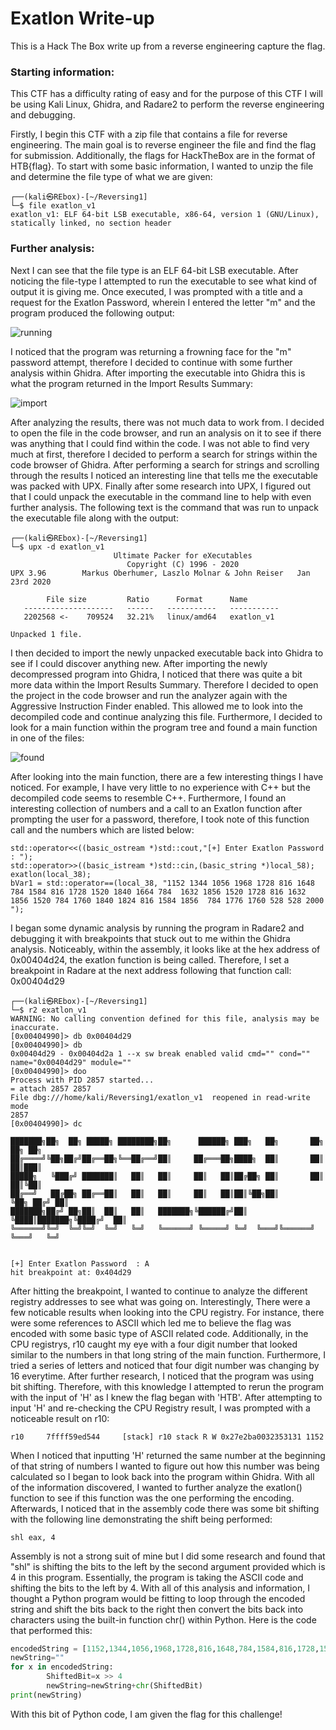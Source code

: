 # Exatlon Write-up
This is a Hack The Box write up from a reverse engineering capture the flag.

### Starting information:

This CTF has a difficulty rating of easy and for the purpose of this CTF I will be using Kali Linux, Ghidra, and Radare2 to perform the reverse engineering and debugging.

Firstly, I begin this CTF with a zip file that contains a file for reverse engineering. The main goal is to reverse engineer the file and find the flag for submission. Additionally, the flags for HackTheBox are in the format of HTB{flag}. To start with some basic information, I wanted to unzip the file and determine the file type of what we are given:

```text
┌──(kali㉿REbox)-[~/Reversing1]
└─$ file exatlon_v1 
exatlon_v1: ELF 64-bit LSB executable, x86-64, version 1 (GNU/Linux), statically linked, no section header

```


### Further analysis:

Next I can see that the file type is an ELF 64-bit LSB executable. After noticing the file-type I attempted to run the executable to see what kind of output it is giving me. Once executed, I was prompted with a title and a request for the Exatlon Password, wherein I entered the letter "m" and the program produced the following output:

![running](https://github.com/mmyers4/HTB-Writeup-1/blob/main/IMGS/Screenshot%20(725).png)

I noticed that the program was returning a frowning face for the "m" password attempt, therefore I decided to continue with some further analysis within Ghidra. After importing the executable into Ghidra this is what the program returned in the Import Results Summary:

![import](https://github.com/mmyers4/HTB-Writeup-1/blob/main/IMGS/Screenshot%20(731).png)

After analyzing the results, there was not much data to work from. I decided to open the file in the code browser, and run an analysis on it to see if there was anything that I could find within the code. I was not able to find very much at first, therefore I decided to perform a search for strings within the code browser of Ghidra. After performing a search for strings and scrolling through the results I noticed an interesting line that tells me the executable was packed with UPX. Finally after some research into UPX, I figured out that I could unpack the executable in the command line to help with even further analysis. The following text is the command that was run to unpack the executable file along with the output:

```text
┌──(kali㉿REbox)-[~/Reversing1]
└─$ upx -d exatlon_v1                  
                       Ultimate Packer for eXecutables
                          Copyright (C) 1996 - 2020
UPX 3.96        Markus Oberhumer, Laszlo Molnar & John Reiser   Jan 23rd 2020

        File size         Ratio      Format      Name
   --------------------   ------   -----------   -----------
   2202568 <-    709524   32.21%   linux/amd64   exatlon_v1

Unpacked 1 file.
```

I then decided to import the newly unpacked executable back into Ghidra to see if I could discover anything new. After importing the newly decompressed program into Ghidra, I noticed that there was quite a bit more data within the Import Results Summary. Therefore I decided to open the project in the code browser and run the analyzer again with the Aggressive Instruction Finder enabled. This allowed me to look into the decompiled code and continue analyzing this file. Furthermore, I decided to look for a main function within the program tree and found a main function in one of the files:

![found](https://github.com/mmyers4/HTB-Writeups/blob/main/IMGS/Screenshot%20(728).png)

After looking into the main function, there are a few interesting things I have noticed. For example, I have very little to no experience with C++ but the decompiled code seems to resemble C++. Furthermore, I found an interesting collection of numbers and a call to an Exatlon function after prompting the user for a password, therefore, I took note of this function call and the numbers which are listed below:

```text
std::operator<<((basic_ostream *)std::cout,"[+] Enter Exatlon Password  : ");
std::operator>>((basic_istream *)std::cin,(basic_string *)local_58);
exatlon(local_38);
bVar1 = std::operator==(local_38, "1152 1344 1056 1968 1728 816 1648 784 1584 816 1728 1520 1840 1664 784  1632 1856 1520 1728 816 1632 1856 1520 784 1760 1840 1824 816 1584 1856  784 1776 1760 528 528 2000 ");
```

I began some dynamic analysis by running the program in Radare2 and debugging it with breakpoints that stuck out to me within the Ghidra analysis. Noticeably, within the assembly, it looks like at the hex address of 0x00404d24, the exatlon function is being called. Therefore, I set a breakpoint in Radare at the next address following that function call: 0x00404d29

```text
┌──(kali㉿REbox)-[~/Reversing1]
└─$ r2 exatlon_v1    
WARNING: No calling convention defined for this file, analysis may be inaccurate.
[0x00404990]> db 0x00404d29
[0x00404990]> db
0x00404d29 - 0x00404d2a 1 --x sw break enabled valid cmd="" cond="" name="0x00404d29" module=""
[0x00404990]> doo
Process with PID 2857 started...
= attach 2857 2857
File dbg:///home/kali/Reversing1/exatlon_v1  reopened in read-write mode
2857
[0x00404990]> dc

███████╗██╗  ██╗ █████╗ ████████╗██╗      ██████╗ ███╗   ██╗       ██╗   ██╗ ██╗
██╔════╝╚██╗██╔╝██╔══██╗╚══██╔══╝██║     ██╔═══██╗████╗  ██║       ██║   ██║███║
█████╗   ╚███╔╝ ███████║   ██║   ██║     ██║   ██║██╔██╗ ██║       ██║   ██║╚██║
██╔══╝   ██╔██╗ ██╔══██║   ██║   ██║     ██║   ██║██║╚██╗██║       ╚██╗ ██╔╝ ██║
███████╗██╔╝ ██╗██║  ██║   ██║   ███████╗╚██████╔╝██║ ╚████║███████╗╚████╔╝  ██║
╚══════╝╚═╝  ╚═╝╚═╝  ╚═╝   ╚═╝   ╚══════╝ ╚═════╝ ╚═╝  ╚═══╝╚══════╝ ╚═══╝   ╚═╝


[+] Enter Exatlon Password  : A
hit breakpoint at: 0x404d29
```

After hitting the breakpoint, I wanted to continue to analyze the different registry addresses to see what was going on. Interestingly, There were a few noticable results when looking into the CPU registry. For instance, there were some references to ASCII which led me to believe the flag was encoded with some basic type of ASCII related code. Additionally, in the CPU registrys, r10 caught my eye with a four digit number that looked similar to the numbers in that long string of the main function. Furthermore, I tried a series of letters and noticed that four digit number was changing by 16 everytime. After further research, I noticed that the program was using bit shifting. Therefore, with this knowledge I attempted to rerun the program with the input of 'H' as I knew the flag began with 'HTB'. After attempting to input 'H' and re-checking the CPU Registry result, I was prompted with a noticeable result on r10:

```text
r10     7ffff59ed544     [stack] r10 stack R W 0x27e2ba0032353131 1152
```

When I noticed that inputting 'H' returned the same number at the beginning of that string of numbers I wanted to figure out how this number was being calculated so I began to look back into the program within Ghidra. With all of the information discovered, I wanted to further analyze the exatlon() function to see if this function was the one performing the encoding. Afterwards, I noticed that in the assembly code there was some bit shifting with the following line demonstrating the shift being performed:

```text
shl eax, 4
```

Assembly is not a strong suit of mine but I did some research and found that "shl" is shifting the bits to the left by the second argument provided which is 4 in this program. Essentially, the program is taking the ASCII code and shifting the bits to the left by 4. With all of this analysis and information, I thought a Python program would be fitting to loop through the encoded string and shift the bits back to the right then convert the bits back into characters using the built-in function chr() within Python. Here is the code that performed this:

```python
encodedString = [1152,1344,1056,1968,1728,816,1648,784,1584,816,1728,1520,1840,1664,784,1632,1856,1520,1728,816,1632,1856,1520,784,1760,1840,1824,816,1584,1856,784,1776,1760,528,528,2000]
newString=""
for x in encodedString:
        ShiftedBit=x >> 4
        newString=newString+chr(ShiftedBit)
print(newString)
```

With this bit of Python code, I am given the flag for this challenge!

